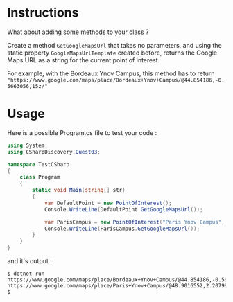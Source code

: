 # Instructions

What about adding some methods to your class ?

Create a method `GetGoogleMapsUrl` that takes no parameters, and using the static property `GoogleMapsUrlTemplate` created before, returns the Google Maps URL as a string for the current point of interest.

For example, with the Bordeaux Ynov Campus, this method has to return `"https://www.google.com/maps/place/Bordeaux+Ynov+Campus/@44.854186,-0.5663056,15z/"`

# Usage

Here is a possible Program.cs file to test your code :

```c#
using System;
using CSharpDiscovery.Quest03;

namespace TestCSharp
{
    class Program
    {
        static void Main(string[] str)
        {
            var DefaultPoint = new PointOfInterest();
            Console.WriteLine(DefaultPoint.GetGoogleMapsUrl());

            var ParisCampus = new PointOfInterest("Paris Ynov Campus", 48.9016552, 2.2079985);
            Console.WriteLine(ParisCampus.GetGoogleMapsUrl());
        }
    }
}
```

and it's output :

```
$ dotnet run
https://www.google.com/maps/place/Bordeaux+Ynov+Campus/@44.854186,-0.5663056,15z/
https://www.google.com/maps/place/Paris+Ynov+Campus/@48.9016552,2.2079985,15z/
$
```

